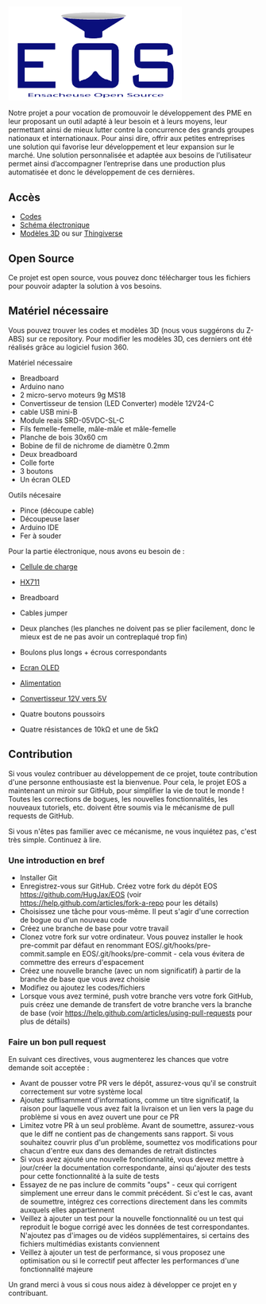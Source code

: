 <img src="https://github.com/HugJax/EOS/blob/main/Images/logo%20eos.png" width="350">   

Notre projet a pour vocation de promouvoir le développement des PME en leur proposant un outil adapté à leur besoin et à leurs moyens, leur permettant ainsi de mieux lutter contre la concurrence des grands groupes nationaux et internationaux. Pour ainsi dire, offrir aux petites entreprises une solution qui favorise leur développement et leur expansion sur le marché.
Une solution personnalisée et adaptée aux besoins de l’utilisateur permet ainsi d’accompagner l’entreprise dans une production plus automatisée et donc le développement de ces dernières.


## Accès
* [Codes](https://github.com/HugJax/EOS/tree/main/Codes)
* [Schéma électronique](https://github.com/HugJax/EOS/tree/main/Electronique)
* [Modèles 3D](https://github.com/HugJax/EOS/tree/main/Mod%C3%A8les%203D) ou sur [Thingiverse](https://www.thingiverse.com/thing:5220804)


## Open Source
Ce projet est open source, vous pouvez donc télécharger tous les fichiers pour pouvoir adapter la solution à vos besoins.


## Matériel nécessaire
Vous pouvez trouver les codes et modèles 3D (nous vous suggérons du Z-ABS) sur ce repository. Pour modifier les modèles 3D, ces derniers ont été réalisés grâce au logiciel fusion 360.  

Matériel nécessaire 

* Breadboard
* Arduino nano
* 2 micro-servo moteurs 9g MS18
* Convertisseur de tension (LED Converter) modèle 12V24-C
* cable USB mini-B
* Module reais SRD-05VDC-SL-C
* Fils femelle-femelle, mâle-mâle et mâle-femelle
* Planche de bois 30x60 cm
* Bobine de fil de nichrome de diamètre 0.2mm
* Deux breadboard
* Colle forte
* 3 boutons
* Un écran OLED 

Outils nécesaire 

* Pince (découpe cable)
* Découpeuse laser
* Arduino IDE
* Fer à souder




Pour la partie électronique, nous avons eu besoin de :
* [Cellule de charge](https://www.amazon.fr/s?k=Cellule+de+charge&__mk_fr_FR=%C3%85M%C3%85%C5%BD%C3%95%C3%91&ref=nb_sb_noss_2&tag=754fr-21)
* [HX711](https://www.amazon.fr/s?k=HX711&__mk_fr_FR=%C3%85M%C3%85%C5%BD%C3%95%C3%91&ref=nb_sb_noss_2)
* Breadboard
* Cables jumper
* Deux planches (les planches ne doivent pas se plier facilement, donc le mieux est de ne pas avoir un contreplaqué trop fin)
* Boulons plus longs + écrous correspondants

* [Ecran OLED](https://www.gotronic.fr/art-module-afficheur-oled-0-96-tf052-28511.htm)
* [Alimentation](https://www.amazon.fr/dp/B083LWHWKC)
* [Convertisseur 12V vers 5V](www.amazon.fr/Greluma-convertisseur-abaisseur-régulateur-dalimentation/dp/B08K37TS6F)
* Quatre boutons poussoirs
* Quatre résistances de 10kΩ et une de 5kΩ  

## Contribution
Si vous voulez contribuer au développement de ce projet, toute contribution d'une personne enthousiaste est la bienvenue. Pour cela, le projet EOS a maintenant un miroir sur GitHub, pour simplifier la vie de tout le monde ! Toutes les corrections de bogues, les nouvelles fonctionnalités, les nouveaux tutoriels, etc. doivent être soumis via le mécanisme de pull requests de GitHub.

Si vous n'êtes pas familier avec ce mécanisme, ne vous inquiétez pas, c'est très simple. Continuez à lire.

### Une introduction en bref
* Installer Git
* Enregistrez-vous sur GitHub. Créez votre fork du dépôt EOS https://github.com/HugJax/EOS (voir https://help.github.com/articles/fork-a-repo pour les détails)
* Choisissez une tâche pour vous-même. Il peut s'agir d'une correction de bogue ou d'un nouveau code
* Créez une branche de base pour votre travail
* Clonez votre fork sur votre ordinateur. Vous pouvez installer le hook pre-commit par défaut en renommant EOS/.git/hooks/pre-commit.sample en EOS/.git/hooks/pre-commit - cela vous évitera de commettre des erreurs d'espacement
* Créez une nouvelle branche (avec un nom significatif) à partir de la branche de base que vous avez choisie
* Modifiez ou ajoutez les codes/fichiers
* Lorsque vous avez terminé, push votre branche vers votre fork GitHub, puis créez une demande de transfert de votre branche vers la branche de base (voir https://help.github.com/articles/using-pull-requests pour plus de détails)

### Faire un bon pull request
En suivant ces directives, vous augmenterez les chances que votre demande soit acceptée :
* Avant de pousser votre PR vers le dépôt, assurez-vous qu'il se construit correctement sur votre système local
* Ajoutez suffisamment d'informations, comme un titre significatif, la raison pour laquelle vous avez fait la livraison et un lien vers la page du problème si vous en avez ouvert une pour ce PR
* Limitez votre PR à un seul problème. Avant de soumettre, assurez-vous que le diff ne contient pas de changements sans rapport. Si vous souhaitez couvrir plus d'un problème, soumettez vos modifications pour chacun d'entre eux dans des demandes de retrait distinctes
* Si vous avez ajouté une nouvelle fonctionnalité, vous devez mettre à jour/créer la documentation correspondante, ainsi qu'ajouter des tests pour cette fonctionnalité à la suite de tests
* Essayez de ne pas inclure de commits "oups" - ceux qui corrigent simplement une erreur dans le commit précédent. Si c'est le cas, avant de soumettre, intégrez ces corrections directement dans les commits auxquels elles appartiennent
* Veillez à ajouter un test pour la nouvelle fonctionnalité ou un test qui reproduit le bogue corrigé avec les données de test correspondantes. N'ajoutez pas d'images ou de vidéos supplémentaires, si certains des fichiers multimédias existants conviennent
* Veillez à ajouter un test de performance, si vous proposez une optimisation ou si le correctif peut affecter les performances d'une fonctionnalité majeure

Un grand merci à vous si cous nous aidez à développer ce projet en y contribuant.
